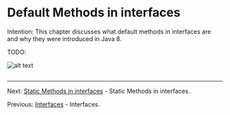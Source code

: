 # Default Methods in interfaces

Intention: This chapter discusses what default methods in interfaces are and why they were introduced in Java 8.

TODO:

![alt text](../../etc/oop/img.png "Img")

```java

```

<hr>

Next: [Static Methods in interfaces](stat-method-interface.md "Static Methods in interfaces") -
Static Methods in interfaces.

Previous: [Interfaces](interfaces.md "Interfaces") - Interfaces.